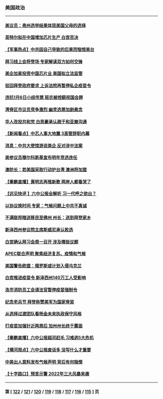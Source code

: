 ### 美国政治
---
#### [美议员：弗州选举结果体现美国父母的选择](../../pages/ncid1078159/n13373947.md) 
#### [英特尔拟在中国增加芯片生产 白宫否决](../../pages/ncid1078159/n13373912.md) 
#### [【军事热点】中共因自己导致的后果而恼恨美台](../../pages/ncid1078159/n13372415.md) 
#### [拜习线上会将登场 专家解读双方如何交锋](../../pages/ncid1078159/n13373532.md) 
#### [美企加紧投资中国芯片业 美国拟立法监管](../../pages/ncid1078159/n13373153.md) 
#### [驳回拜登政府要求 上诉法院再暂停私企疫苗令](../../pages/ncid1078159/n13373043.md) 
#### [违抗1月6日小组传票 班农被控藐视国会罪](../../pages/ncid1078159/n13373109.md) 
#### [湾脊区市议员竞争激烈 幽灵选票加剧悬念](../../pages/ncid1078159/n13373164.md) 
#### [华人改投共和党 白思豪承认疏于和亚裔沟通](../../pages/ncid1078159/n13373180.md) 
#### [【新闻看点】中芯人事大地震 3高管辞职内幕](../../pages/ncid1078159/n13372611.md) 
#### [消息：中共大使馆游说美企 反对涉中法案](../../pages/ncid1078159/n13373024.md) 
#### [美参议员穆尔科斯基宣布明年竞选连任](../../pages/ncid1078159/n13372814.md) 
#### [澳防长：若美国采取行动护台湾 澳洲将加盟](../../pages/ncid1078159/n13372923.md) 
#### [【秦鹏直播】黄明志再推新歌 两岸人都看哭了](../../pages/ncid1078159/n13372756.md) 
#### [【远见快评 】六中公报全解析 习一代呼之欲出？](../../pages/ncid1078159/n13372738.md) 
#### [以协议换时间 专家：气候问题上中共不真诚](../../pages/ncid1078159/n13372628.md) 
#### [不满联邦暗送移民至佛州 州长：送到拜登家乡](../../pages/ncid1078159/n13370881.md) 
#### [新泽西州参议院主席斯威尼承认败选](../../pages/ncid1078159/n13372587.md) 
#### [白宫确认拜习会周一召开 涉及哪些议题](../../pages/ncid1078159/n13372441.md) 
#### [APEC联合声明 聚焦经济复苏、疫情和气候](../../pages/ncid1078159/n13372356.md) 
#### [美国警告欧盟：俄罗斯或计划入侵乌克兰](../../pages/ncid1078159/n13371303.md) 
#### [白宫推进疫苗令 新泽西州140万工人受影响](../../pages/ncid1078159/n13371072.md) 
#### [洛市消防员工会请法官暂停疫苗强制令](../../pages/ncid1078159/n13371017.md) 
#### [纪念老兵节 拜登称赞美军为国家脊梁](../../pages/ncid1078159/n13370486.md) 
#### [从选择过渡团队看杨金未来执政保守风格](../../pages/ncid1078159/n13370607.md) 
#### [打疫苗加强针近两周后 加州州长终于露面](../../pages/ncid1078159/n13370798.md) 
#### [【秦鹏直播】六中公报超邓赶毛 习难逃5大危机](../../pages/ncid1078159/n13370641.md) 
#### [【横河观点】六中公报废话多 没写什么才重要](../../pages/ncid1078159/n13370642.md) 
#### [中美出人意料发布气候声明 背后有何隐情](../../pages/ncid1078159/n13370339.md) 
#### [【十字路口】预言示警 2022年三大风暴来袭](../../pages/ncid1078159/n13370068.md) 

---
#### 第 [ [122](./122.md) / [121](./121.md) / [120](./120.md) / [119](./119.md) / [118](./118.md) / [117](./117.md) / [116](./116.md) / [115](./115.md) ] 页
